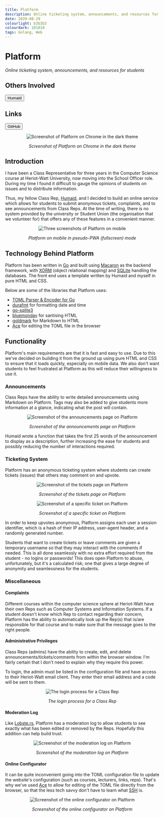 ```yaml
---
title: Platform
description: Online ticketing system, announcements, and resources for students
date: 2020-08-29
colourlight: b3b3b3
colourdark: 101010
tags: Golang, Web
---
```


# Platform

*Online ticketing system, announcements, and resources for students*

## Others Involved

<a href="https://humaidq.ae/projects/platform/" class="no-raise" target="_blank" rel="noreferrer"><button class="button">Humaid</button></a>

## Links

<a href="https://github.com/hw-cs-reps/platform" class="no-raise" target="_blank" rel="noreferrer"><button class="button buttonHighlight">GitHub</button></a>

<center>

![Screenshot of Platform on Chrome in the dark theme](platform-dark.png)

*Screenshot of Platform on Chrome in the dark theme*
</center>

## Introduction

I have been a Class Representative for three years in the Computer Science course at Heriot-Watt University, now moving into the School Officer role. During my time I found it difficult to gauge the opinions of students on issues and to distribute information.

Thus, my fellow Class Rep, [Humaid](https://humaidq.ae), and I decided to build an online service which allows for students to submit anonymous tickets, complaints, and to see announcements from Class Reps. At the time of writing, there is no system provided by the university or Student Union (the organisation that we volunteer for) that offers any of these features in a convenient manner.

<center>

![Three screenshots of Platform on mobile](mobile.png)

*Platform on mobile in pseudo-PWA (fullscreen) mode*
</center>

## Technology Behind Platform

Platform has been written in [Go](https://golang.org/) and built using [Macaron](https://github.com/go-macaron/macaron) as the backend framework, with [XORM](https://xorm.io/) (object relational mapping) and [SQLite](https://sqlite.org/index.html) handling the databases. The front end uses a template written by Humaid and myself in pure HTML and CSS.

Below are some of the libraries that Platform uses:

- [TOML Parser & Encoder for Go](https://github.com/BurntSushi/toml)
- [durafmt](https://github.com/hako/durafmt) for formatting date and time
- [go-sqlite3](https://github.com/mattn/go-sqlite3)
- [bluemonday](https://github.com/microcosm-cc/bluemonday) for santising HTML
- [goldmark](https://github.com/yuin/goldmark) for Markdown to HTML
- [Ace](https://ace.c9.io/#nav=about) for editing the TOML file in the browser

## Functionality

Platform's main requirements are that it is fast and easy to use. Due to this we've decided on building it from the ground up using pure HTML and CSS to ensure that it loads quickly, especially on mobile data. We also don't want students to feel frustrated at Platform as this will reduce their willingness to use it.

### Announcements

Class Reps have the ability to write detailed announcements using Markdown on Platform. Tags may also be added to give students more information at a glance, indicating what the post will contain.

<center>

![Screenshot of the announcements page on Platform](announcements.png)

*Screenshot of the announcements page on Platform*
</center>

Humaid wrote a function that takes the first 25 words of the announcement to display as a description, further increasing the ease for students and possibly reducing the number of interactions required.

### Ticketing System

Platform has an anonymous ticketing system where students can create tickets (issues) that others may comment on and upvote.

<center>

![Screenshot of the tickets page on Platform](tickets.png)

*Screenshot of the tickets page on Platform*

![Screenshot of a specific ticket on Platform](ticket.png)

*Screenshot of a specific ticket on Platform*
</center>

In order to keep upvotes anonymous, Platform assigns each user a session identifier, which is a hash of their IP address, user-agent header, and a randomly generated number.

Students that want to create tickets or leave comments are given a temporary username so that they may interact with the comments if needed. This is all done seamlessly with no extra effort required from the student - no logins or passwords! This does open Platform to abuse, unfortunately, but it's a calculated risk; one that gives a large degree of anonymity and seamlessness for the students.

### Miscellaneous

#### Complaints

Different courses within the computer science sphere at Heriot-Watt have their own Reps such as Computer Systems and Information Systems. If a student doesn't know which Rep to contact regarding their concern, Platform has the ability to automatically look up the Rep(s) that is/are responsible for that course and to make sure that the message goes to the right people.

#### Administrative Privileges

Class Reps (admins) have the ability to create, edit, and delete announcements/tickets/comments from within the browser window. I'm fairly certain that I don't need to explain why they require this power.

To login, the admin must be listed in the configuration file and have access to their Heriot-Watt email client. They enter their email address and a code will be sent to them.

<center>

![The login process for a Class Rep](auth.png)

*The login process for a Class Rep*
</center>

#### Moderation Log

Like [Lobste.rs](https://lobste.rs/moderations), Platform has a moderation log to allow students to see exactly what has been edited or removed by the Reps. Hopefully this addition can help build trust.

<center>

![Screenshot of the moderation log on Platform](mod.png)

*Screenshot of the moderation log on Platform*
</center>

#### Online Configurator

It can be quite inconvenient going into the TOML configuration file to update the website's configuration (such as courses, lecturers, links, reps). That's why we've used [Ace](https://ace.c9.io/#nav=about) to allow for editing of the TOML file directly from the browser, so that the less tech savvy don't have to learn what [SSH](https://en.wikipedia.org/wiki/Secure_Shell) is.

<center>

![Screenshot of the online configurator on Platform](config.png)

*Screenshot of the online configurator on Platform*
</center>